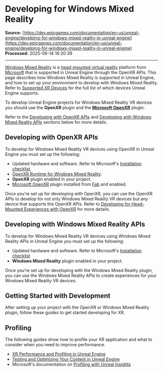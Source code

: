 # Developing for Windows Mixed Reality

**Source:** [https://dev.epicgames.com/documentation/en-us/unreal-engine/develping-for-windows-mixed-reality-in-unreal-engine](https://dev.epicgames.com/documentation/en-us/unreal-engine/develping-for-windows-mixed-reality-in-unreal-engine)  
**Processed:** 2025-06-14 16:20:39

---

[Windows Mixed Reality](https://www.microsoft.com/en-us/mixed-reality/windows-mixed-reality) is a [head-mounted virtual reality](/documentation/en-us/unreal-engine/developing-for-head-mounted-experiences-with-openxr-in-unreal-engine) platform from [Microsoft](https://www.microsoft.com) that is supported in Unreal Engine through the OpenXR APIs. This page describes how Windows Mixed Reality is supported in Unreal Engine, and how to set up your environment to develop with Windows Mixed Reality. Refer to [Supported XR Devices](/documentation/en-us/unreal-engine/supported-xr-devices-in-unreal-engine) for the full list of which devices Unreal Engine supports.

To develop Unreal Engine projects for Windows Mixed Reality VR devices you should use the **OpenXR** plugin and the **[Microsoft OpenXR](https://www.fab.com/listings/8c00dec5-60fa-4b23-b861-98ee885419ce)** plugin.

Refer to the [Developing with OpenXR APIs](/documentation/en-us/unreal-engine/develping-for-windows-mixed-reality-in-unreal-engine#developingwithopenxrapis) and [Developing with Windows Mixed Reality APIs](/documentation/en-us/unreal-engine/develping-for-windows-mixed-reality-in-unreal-engine#developingwithwindowsmixedrealityapis) sections below for more details.

## Developing with OpenXR APIs

To develop for Windows Mixed Reality VR devices using OpenXR in Unreal Engine you must set up the following:

-   Updated hardware and software. Refer to Microsoft's [Installation checklist](https://docs.microsoft.com/windows/mixed-reality/develop/install-the-tools).
-   [OpenXR Runtime for Windows Mixed Reality](/documentation/en-us/unreal-engine/openxr-prerequisites-in-unreal-engine).
-   **OpenXR** plugin enabled in your project.
-   [Microsoft OpenXR](https://www.fab.com/listings/8c00dec5-60fa-4b23-b861-98ee885419ce) plugin installed from [Fab](https://www.fab.com) and enabled.

Once you're set up for developing with OpenXR, you can use the OpenXR APIs to develop for not only Windows Mixed Reality VR devices but any device that supports the OpenXR APIs. Refer to [Developing for Head-Mounted Experiences with OpenXR](/documentation/en-us/unreal-engine/developing-for-head-mounted-experiences-with-openxr-in-unreal-engine) for more details.

## Developing with Windows Mixed Reality APIs

To develop for Windows Mixed Reality VR devices using Windows Mixed Reality APIs in Unreal Engine you must set up the following:

-   Updated hardware and software. Refer to Microsoft's [Installation checklist](https://docs.microsoft.com/windows/mixed-reality/develop/install-the-tools)
-   **Windows Mixed Reality** plugin enabled in your project.

Once you're set up for developing with the Windows Mixed Reality plugin, you can use the Windows Mixed Reality APIs to create experiences for your Windows Mixed Reality VR devices.

## Getting Started with Development

After setting up your project with the OpenXR or Windows Mixed Reality plugin, follow these guides to get started developing for XR.

## Profiling

The following guides show how to profile your XR application and what to consider when you need to improve performance.

-   [XR Performance and Profiling in Unreal Engine](/documentation/en-us/unreal-engine/xr-performance-and-profiling-in-unreal-engine)
-   [Testing and Optimizing Your Content in Unreal Engine](/documentation/en-us/unreal-engine/testing-and-optimizing-your-content)
-   Microsoft's documentation on [Profiling with Unreal Insights](https://docs.microsoft.com/windows/mixed-reality/develop/unreal/unreal-insights)